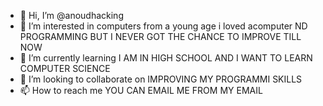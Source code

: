 - 👋 Hi, I’m @anoudhacking
- 👀 I’m interested in computers from a young age i loved acomputer  ND PROGRAMMING BUT I NEVER GOT THE CHANCE TO IMPROVE TILL NOW 
- 🌱 I’m currently learning I AM IN HIGH SCHOOL AND I WANT TO LEARN COMPUTER SCIENCE
- 💞️ I’m looking to collaborate on IMPROVING MY PROGRAMMI SKILLS
- 📫 How to reach me YOU CAN EMAIL ME FROM MY EMAIL

<!---
anoudhacking/anoudhacking is a ✨ special ✨ repository because its `README.md` (this file) appears on your GitHub profile.
You can click the Preview link to take a look at your changes.
--->
